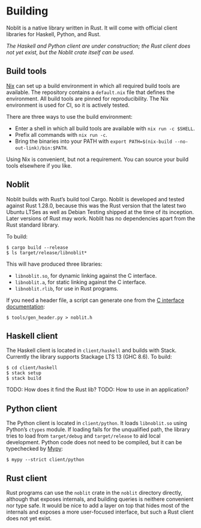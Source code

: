 # Building

Noblit is a native library written in Rust. It will come with official client
libraries for Haskell, Python, and Rust.

_The Haskell and Python client are under construction; the Rust client does not
yet exist, but the Noblit crate itself can be used._

## Build tools

[Nix][nix] can set up a build environment in which all required build tools are
available. The repository contains a `default.nix` file that defines the
environment. All build tools are pinned for reproducibility. The Nix environment
is used for <abbr>CI</abbr>, so it is actively tested.

There are three ways to use the build environment:

 * Enter a shell in which all build tools are available with `nix run -c $SHELL`.
 * Prefix all commands with `nix run -c`.
 * Bring the binaries into your <abbr>PATH</abbr> with
    `export PATH=$(nix-build --no-out-link)/bin:$PATH`.

Using Nix is convenient, but not a requirement. You can source your build tools
elsewhere if you like.

[nix]: https://nixos.org/nix/

## Noblit

Noblit builds with Rust’s build tool Cargo. Noblit is developed and tested
against Rust 1.28.0, because this was the Rust version that the latest two
Ubuntu LTSes as well as Debian Testing shipped at the time of its inception.
Later versions of Rust may work. Noblit has no dependencies apart from the Rust
standard library.

To build:

    $ cargo build --release
    $ ls target/release/libnoblit*

This will have produced three libraries:

 * `libnoblit.so`, for dynamic linking against the C interface.
 * `libnoblit.a`, for static linking against the C interface.
 * `libnoblit.rlib`, for use in Rust programs.

If you need a header file, a script can generate one from the
[C interface documentation](reference/c.md):

    $ tools/gen_header.py > noblit.h

## Haskell client

The Haskell client is located in `client/haskell` and builds with Stack.
Currently the library supports Stackage LTS 13 (GHC 8.6). To build:

    $ cd client/haskell
    $ stack setup
    $ stack build

TODO: How does it find the Rust lib?
TODO: How to use in an application?

## Python client

The Python client is located in `client/python`. It loads `libnoblit.so` using
Python’s `ctypes` module. If loading fails for the unqualified path, the library
tries to load from `target/debug` and `target/release` to aid local development.
Python code does not need to be compiled, but it can be typechecked by
[Mypy][mypy]:

    $ mypy --strict client/python

[mypy]: https://mypy.readthedocs.io/en/stable/

## Rust client

Rust programs can use the `noblit` crate in the `noblit` directory directly,
although that exposes internals, and building queries is neithere convenient
nor type safe. It would be nice to add a layer on top that hides most of the
internals and exposes a more user-focused interface, but such a Rust client
does not yet exist.

